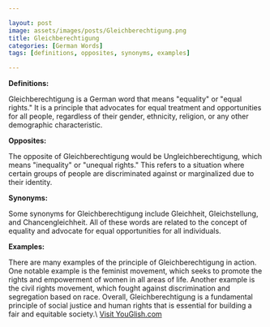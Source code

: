 ```yaml
---

layout: post
image: assets/images/posts/Gleichberechtigung.png
title: Gleichberechtigung
categories: [German Words]
tags: [definitions, opposites, synonyms, examples]

---
```


**Definitions:** 

Gleichberechtigung is a German word that means "equality" or "equal rights." It is a principle that advocates for equal treatment and opportunities for all people, regardless of their gender, ethnicity, religion, or any other demographic characteristic. 

**Opposites:** 

The opposite of Gleichberechtigung would be Ungleichberechtigung, which means "inequality" or "unequal rights." This refers to a situation where certain groups of people are discriminated against or marginalized due to their identity. 

**Synonyms:** 

Some synonyms for Gleichberechtigung include Gleichheit, Gleichstellung, and Chancengleichheit. All of these words are related to the concept of equality and advocate for equal opportunities for all individuals. 

**Examples:** 

There are many examples of the principle of Gleichberechtigung in action. One notable example is the feminist movement, which seeks to promote the rights and empowerment of women in all areas of life. Another example is the civil rights movement, which fought against discrimination and segregation based on race. Overall, Gleichberechtigung is a fundamental principle of social justice and human rights that is essential for building a fair and equitable society.\ <a id="yg-widget-0" class="youglish-widget" data-query="Gleichberechtigung" data-lang="german" data-components="8412" data-auto-start="0" data-bkg-color="theme_light" data-title="How%20to%20pronounce%20Gleichberechtigung%20in%20German"  rel="nofollow" href="https://youglish.com">Visit YouGlish.com</a><script async src="https://youglish.com/public/emb/widget.js" charset="utf-8"></script>